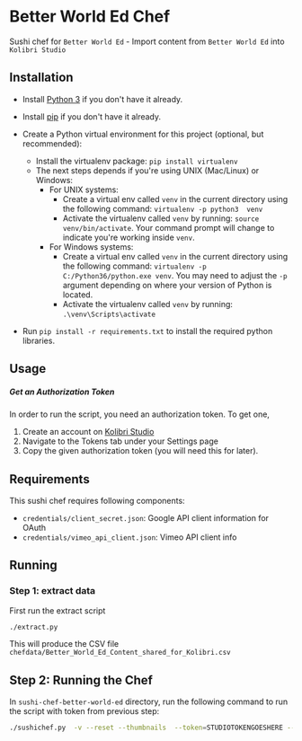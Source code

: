 # Better World Ed Chef

Sushi chef for `Better World Ed` - Import content from `Better World Ed` into `Kolibri Studio`


## Installation

* Install [Python 3](https://www.python.org/downloads/) if you don't have it already.

* Install [pip](https://pypi.python.org/pypi/pip) if you don't have it already.

* Create a Python virtual environment for this project (optional, but recommended):
   * Install the virtualenv package: `pip install virtualenv`
   * The next steps depends if you're using UNIX (Mac/Linux) or Windows:
      * For UNIX systems:
         * Create a virtual env called `venv` in the current directory using the
           following command: `virtualenv -p python3  venv`
         * Activate the virtualenv called `venv` by running: `source venv/bin/activate`.
           Your command prompt will change to indicate you're working inside `venv`.
      * For Windows systems:
         * Create a virtual env called `venv` in the current directory using the
           following command: `virtualenv -p C:/Python36/python.exe venv`.
           You may need to adjust the `-p` argument depending on where your version
           of Python is located.
         * Activate the virtualenv called `venv` by running: `.\venv\Scripts\activate`

* Run `pip install -r requirements.txt` to install the required python libraries.


## Usage
##### Get an Authorization Token
In order to run the script, you need an authorization token. To get one,
  1. Create an account on [Kolibri Studio](https://contentworkshop.learningequality.org/)
  2. Navigate to the Tokens tab under your Settings page
  3. Copy the given authorization token (you will need this for later).


## Requirements
This sushi chef requires following components:
  - `credentials/client_secret.json`: Google API client information for OAuth
  - `credentials/vimeo_api_client.json`: Vimeo API client info


## Running

### Step 1: extract data

First run the extract script
```bash
./extract.py
```

This will produce the CSV file `chefdata/Better_World_Ed_Content_shared_for_Kolibri.csv`




## Step 2: Running the Chef

In `sushi-chef-better-world-ed` directory, run the following command to run the script with token from previous step:
```bash
./sushichef.py  -v --reset --thumbnails  --token=STUDIOTOKENGOESHERE --stage
```
